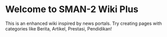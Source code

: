 # Welcome to SMAN-2 Wiki Plus

This is an enhanced wiki inspired by news portals. Try creating pages with categories like Berita, Artikel, Prestasi, Pendidikan!
